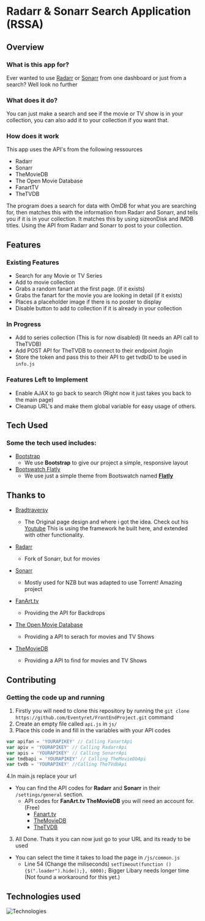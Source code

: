 # Radarr & Sonarr Search Application (RSSA)
 
## Overview
 
### What is this app for?
 
Ever wanted to use [Radarr](https://github.com/Radarr/Radarr) or [Sonarr](https://github.com/Sonarr/Sonarr) from one dashboard or just from a search? Well look no further

### What does it do?
 
You can just make a search and see if the movie or TV show is in your collection, you can also add it to your collection if you want that.
 
### How does it work
 
This app uses the API's from the following ressources
- Radarr
- Sonarr
- TheMovieDB
- The Open Movie Database
- FanartTV
- TheTVDB

The program does a search for data with OmDB for what you are searching for, then matches this with the information from Radarr and Sonarr, and tells you if it is in your collection. 
It matches this by using sizeonDisk and IMDB titles. Using the API from Radarr and Sonarr to post to your collection.

## Features
 
### Existing Features
- Search for any Movie or TV Series
- Add to movie collection
- Grabs a random fanart at the first page. (if it exists)
- Grabs the fanart for the movie you are looking in detail (if it exists)
- Places a placeholder image if there is no poster to display
- Disable button to add to collection if it is already in your collection

### In Progress

- Add to series collection (This is for now disabled) (It needs an API call to TheTVDB)
- Add  POST API for TheTVDB to connect to their endpoint /login
- Store the token and pass this to their API to get tvdbID to be used in `info.js`
 
### Features Left to Implement
- Enable AJAX to go back to search (Right now it just takes you back to the main page)
- Cleanup URL's and make them global variable for easy usage of others.
 
## Tech Used
### Some the tech used includes:
- [Bootstrap](http://getbootstrap.com/)
    - We use **Bootstrap** to give our project a simple, responsive layout
- [Bootswatch Flatly](https://bootswatch.com)
    - We use just a simple theme from Bootswatch named **[Flatly](https://bootswatch.com/flatly/)**

## Thanks to

- [Bradtraversy](https://github.com/bradtraversy/movieinfo) 
    - The Original page design and where i got the idea. Check out his [Youtube](https://www.youtube.com/watch?v=YsPqjYGauns) This is using the framework he built here, and extended with other functionality.

- [Radarr](https://github.com/Radarr/Radarr)
    - Fork of Sonarr, but for movies
- [Sonarr](https://github.com/Sonarr/Sonarr)
    - Mostly used for NZB but was adapted to use Torrent! Amazing project
- [FanArt.tv](https://www.fanart.tv)
    - Providing the API for Backdrops
- [The Open Movie Database](https://www.omdbapi.com/)
    - Providing a API to serach for movies and TV Shows
- [TheMovieDB](https://developers.themoviedb.org/3)
    - Providing a API to find for movies and TV Shows

## Contributing
 
### Getting the code up and running
1. Firstly you will need to clone this repository by running the ```git clone https://github.com/Eventyret/FrontEndProject.git``` command
2. Create an empty file called `api.js` in `js/`
3. Place this code in and fill in the variables with your API codes
```javascript 
var apifan = 'YOURAPIKEY' // Calling FanartApi
var apiv = 'YOURAPIKEY' // Calling RadarrApi
var apis = 'YOURAPIKEY' // Calling SonarrApi
var tmdbapi = 'YOURAPIKEY' // Calling TheMovieDbApi
var tvdb = 'YOURAPIKEY' //Calling TheTVdbApi
```
4.In main.js replace your url

- You can find the API codes for **Radarr** and **Sonarr** in their ``/settings/general`` section.
    - API codes for **FanArt.tv** **TheMovieDB** you will need an account for. (Free)
        - [Fanart.tv](https://fanart.tv/get-an-api-key/)
        - [TheMovieDB](https://www.themoviedb.org/settings/api)
        - [TheTVDB](http://thetvdb.com/)
3. All Done. Thats it you can now just go to your URL and its ready to be used

- You can select the time it takes to load the page in `/js/common.js`
   - Line 54 (Change the miliseconds) `setTimeout(function () {$(".loader").hide();}, 6000);`
   Bigger Libary needs longer time (Not found a workaround for this yet.)


## Technologies used

![Technologies](https://camo.githubusercontent.com/904ade21b6fb63dec17555495bb36f749ba52023/68747470733a2f2f73332d75732d776573742d322e616d617a6f6e6177732e636f6d2f706c7567696e7365727665722f646f635265736f75726365732f737461636b2e737667)